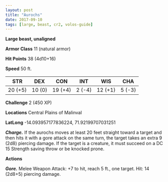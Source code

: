 ```yaml
---
layout: post
title: "Aurochs"
date: 2017-09-10
tags: [large, beast, cr2, volos-guide]
---
```


**Large beast, unaligned**

**Armor Class** 11 (natural armor)

**Hit Points** 38 (4d10+16)

**Speed** 50 ft.

|   STR   |   DEX   |   CON   |   INT   |   WIS   |   CHA   |
|:-----:|:-----:|:-----:|:-----:|:-----:|:-----:|
| 20 (+5) | 10 (0) | 19 (+4) | 2 (-4) | 12 (+1) | 5 (-3) |

**Challenge** 2 (450 XP)

**Locations** Central Plains of Malinval

**LatLong** -14.093957177836224, 71.92199707031251

***Charge.*** If the aurochs moves at least 20 feet straight toward a target and then hits it with a gore attack on the same turn, the target takes an extra 9 (2d8) piercing damage. If the target is a creature, it must succeed on a DC 15 Strength saving throw or be knocked prone.

**Actions**

***Gore.*** Melee Weapon Attack: +7 to hit, reach 5 ft., one target. Hit: 14 (2d8+5) piercing damage.

